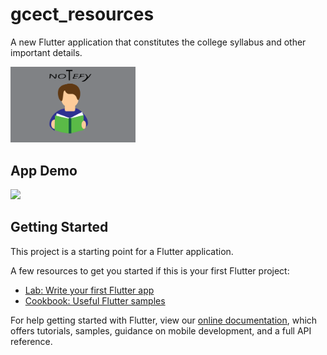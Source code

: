 # gcect_resources
<p>A new Flutter application that constitutes the college syllabus and other important details.</p>
<img src="assets/images/notefy.svg" width="200">

## App Demo
<img src="assets/appMockups/app.gif" height="400">

## Getting Started
This project is a starting point for a Flutter application.

A few resources to get you started if this is your first Flutter project:

- [Lab: Write your first Flutter app](https://flutter.dev/docs/get-started/codelab)
- [Cookbook: Useful Flutter samples](https://flutter.dev/docs/cookbook)

For help getting started with Flutter, view our
[online documentation](https://flutter.dev/docs), which offers tutorials,
samples, guidance on mobile development, and a full API reference.
